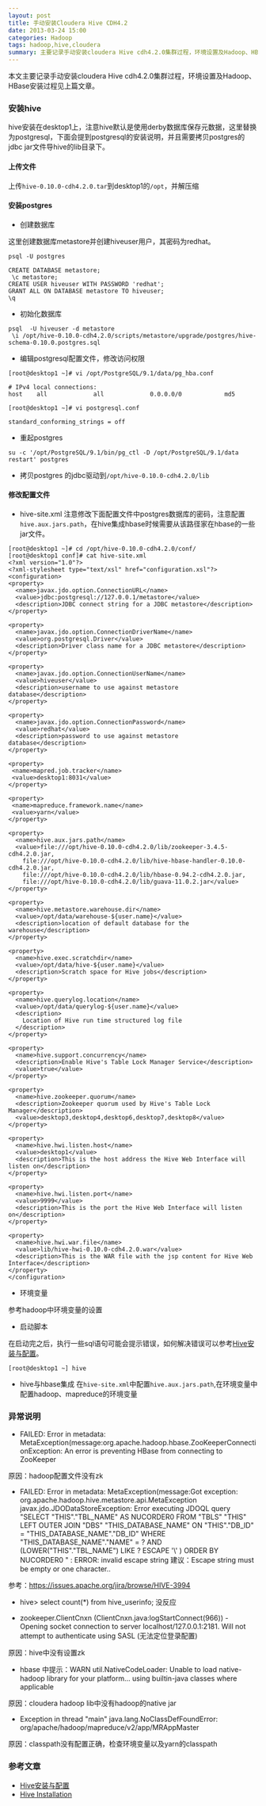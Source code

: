 ```yaml
---
layout: post
title: 手动安装Cloudera Hive CDH4.2
date: 2013-03-24 15:00
categories: Hadoop
tags: hadoop,hive,cloudera
summary: 主要记录手动安装cloudera Hive cdh4.2.0集群过程，环境设置及Hadoop、HBase安装过程见上篇文章。
---
```


本文主要记录手动安装cloudera Hive cdh4.2.0集群过程，环境设置及Hadoop、HBase安装过程见上篇文章。

### 安装hive
hive安装在desktop1上，注意hive默认是使用derby数据库保存元数据，这里替换为postgresql，下面会提到postgresql的安装说明，并且需要拷贝postgres的jdbc jar文件导hive的lib目录下。

####  上传文件
上传`hive-0.10.0-cdh4.2.0.tar`到desktop1的`/opt`，并解压缩

#### 安装postgres
* 创建数据库

这里创建数据库metastore并创建hiveuser用户，其密码为redhat。

```
psql -U postgres

CREATE DATABASE metastore;
 \c metastore;
CREATE USER hiveuser WITH PASSWORD 'redhat';
GRANT ALL ON DATABASE metastore TO hiveuser;
\q
```

* 初始化数据库

```
psql  -U hiveuser -d metastore
 \i /opt/hive-0.10.0-cdh4.2.0/scripts/metastore/upgrade/postgres/hive-schema-0.10.0.postgres.sql 
```

* 编辑postgresql配置文件，修改访问权限

```
[root@desktop1 ~]# vi /opt/PostgreSQL/9.1/data/pg_hba.conf

# IPv4 local connections:
host    all             all             0.0.0.0/0            md5

[root@desktop1 ~]# vi postgresql.conf

standard_conforming_strings = off
```

* 重起postgres

```
su -c '/opt/PostgreSQL/9.1/bin/pg_ctl -D /opt/PostgreSQL/9.1/data restart' postgres
```

* 拷贝postgres 的jdbc驱动到`/opt/hive-0.10.0-cdh4.2.0/lib`

####  修改配置文件
* hive-site.xml 
注意修改下面配置文件中postgres数据库的密码，注意配置`hive.aux.jars.path`，在hive集成hbase时候需要从该路径家在hbase的一些jar文件。

```
[root@desktop1 ~]# cd /opt/hive-0.10.0-cdh4.2.0/conf/
[root@desktop1 conf]# cat hive-site.xml 
<?xml version="1.0"?>
<?xml-stylesheet type="text/xsl" href="configuration.xsl"?>
<configuration>
<property>
  <name>javax.jdo.option.ConnectionURL</name>
  <value>jdbc:postgresql://127.0.0.1/metastore</value>
  <description>JDBC connect string for a JDBC metastore</description>
</property>

<property>
  <name>javax.jdo.option.ConnectionDriverName</name>
  <value>org.postgresql.Driver</value>
  <description>Driver class name for a JDBC metastore</description>
</property>

<property>
  <name>javax.jdo.option.ConnectionUserName</name>
  <value>hiveuser</value>
  <description>username to use against metastore database</description>
</property>

<property>
  <name>javax.jdo.option.ConnectionPassword</name>
  <value>redhat</value>
  <description>password to use against metastore database</description>
</property>

<property>
 <name>mapred.job.tracker</name>
 <value>desktop1:8031</value>
</property>

<property>
 <name>mapreduce.framework.name</name>
 <value>yarn</value>
</property>

<property>
  <name>hive.aux.jars.path</name>
  <value>file:///opt/hive-0.10.0-cdh4.2.0/lib/zookeeper-3.4.5-cdh4.2.0.jar,
	file:///opt/hive-0.10.0-cdh4.2.0/lib/hive-hbase-handler-0.10.0-cdh4.2.0.jar,
	file:///opt/hive-0.10.0-cdh4.2.0/lib/hbase-0.94.2-cdh4.2.0.jar,
	file:///opt/hive-0.10.0-cdh4.2.0/lib/guava-11.0.2.jar</value>
</property>

<property>
  <name>hive.metastore.warehouse.dir</name>
  <value>/opt/data/warehouse-${user.name}</value>
  <description>location of default database for the warehouse</description>
</property>

<property>
  <name>hive.exec.scratchdir</name>
  <value>/opt/data/hive-${user.name}</value>
  <description>Scratch space for Hive jobs</description>
</property>

<property>
  <name>hive.querylog.location</name>
  <value>/opt/data/querylog-${user.name}</value>
  <description>
    Location of Hive run time structured log file
  </description>
</property>

<property>
  <name>hive.support.concurrency</name>
  <description>Enable Hive's Table Lock Manager Service</description>
  <value>true</value>
</property>

<property>
  <name>hive.zookeeper.quorum</name>
  <description>Zookeeper quorum used by Hive's Table Lock Manager</description>
  <value>desktop3,desktop4,desktop6,desktop7,desktop8</value>
</property>

<property>
  <name>hive.hwi.listen.host</name>
  <value>desktop1</value>
  <description>This is the host address the Hive Web Interface will listen on</description>
</property>

<property>
  <name>hive.hwi.listen.port</name>
  <value>9999</value>
  <description>This is the port the Hive Web Interface will listen on</description>
</property>

<property>
  <name>hive.hwi.war.file</name>
  <value>lib/hive-hwi-0.10.0-cdh4.2.0.war</value>
  <description>This is the WAR file with the jsp content for Hive Web Interface</description>
</property>
</configuration>
```

* 环境变量

参考hadoop中环境变量的设置

* 启动脚本

在启动完之后，执行一些sql语句可能会提示错误，如何解决错误可以参考[Hive安装与配置](http://kicklinux.com/hive-deploy/)。

```
[root@desktop1 ~] hive
```

* hive与hbase集成
在`hive-site.xml`中配置`hive.aux.jars.path`,在环境变量中配置hadoop、mapreduce的环境变量


### 异常说明
* FAILED: Error in metadata: MetaException(message:org.apache.hadoop.hbase.ZooKeeperConnectionException: An error is preventing HBase from connecting to ZooKeeper

原因：hadoop配置文件没有zk

* FAILED: Error in metadata: MetaException(message:Got exception: org.apache.hadoop.hive.metastore.api.MetaException javax.jdo.JDODataStoreException: Error executing JDOQL query "SELECT "THIS"."TBL_NAME" AS NUCORDER0 FROM "TBLS" "THIS" LEFT OUTER JOIN "DBS" "THIS_DATABASE_NAME" ON "THIS"."DB_ID" = "THIS_DATABASE_NAME"."DB_ID" WHERE "THIS_DATABASE_NAME"."NAME" = ? AND (LOWER("THIS"."TBL_NAME") LIKE ? ESCAPE '\\' ) ORDER BY NUCORDER0 " : ERROR: invalid escape string 建议：Escape string must be empty or one character..

参考：https://issues.apache.org/jira/browse/HIVE-3994

* hive> select count(*) from hive_userinfo; 没反应

* zookeeper.ClientCnxn (ClientCnxn.java:logStartConnect(966)) - Opening socket connection to server localhost/127.0.0.1:2181. Will not attempt to authenticate using SASL (无法定位登录配置)

原因：hive中没有设置zk

* hbase 中提示：WARN util.NativeCodeLoader: Unable to load native-hadoop library for your platform... using builtin-java classes where applicable

原因：cloudera hadoop lib中没有hadoop的native jar

* Exception in thread "main" java.lang.NoClassDefFoundError: org/apache/hadoop/mapreduce/v2/app/MRAppMaster

原因：classpath没有配置正确，检查环境变量以及yarn的classpath

### 参考文章
* [Hive安装与配置](http://kicklinux.com/hive-deploy/)
* [Hive Installation](https://ccp.cloudera.com/display/CDH4DOC/Hive+Installation)
